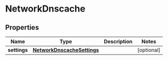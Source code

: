 
# NetworkDnscache

## Properties
Name | Type | Description | Notes
------------ | ------------- | ------------- | -------------
**settings** | [**NetworkDnscacheSettings**](NetworkDnscacheSettings.md) |  |  [optional]



